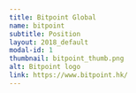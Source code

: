 ```yaml
---
title: Bitpoint Global
name: bitpoint
subtitle: Position
layout: 2018_default
modal-id: 1
thumbnail: bitpoint_thumb.png
alt: Bitpoint logo
link: https://www.bitpoint.hk/
---
```

